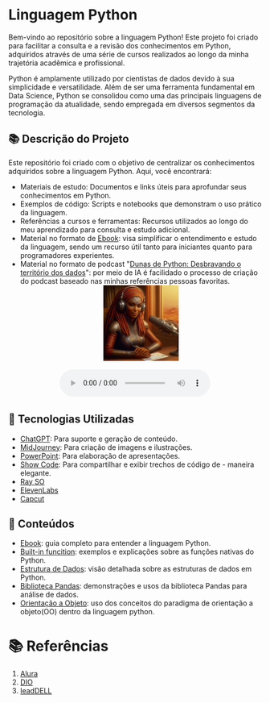 # Linguagem Python

Bem-vindo ao repositório sobre a linguagem Python! Este projeto foi criado para facilitar a consulta e a revisão dos conhecimentos em Python, adquiridos através de uma série de cursos realizados ao longo da minha trajetória acadêmica e profissional.

Python é amplamente utilizado por cientistas de dados devido à sua simplicidade e versatilidade. Além de ser uma ferramenta fundamental em Data Science, Python se consolidou como uma das principais linguagens de programação da atualidade, sendo empregada em diversos segmentos da tecnologia.

## 📚 Descrição do Projeto

Este repositório foi criado com o objetivo de centralizar os conhecimentos adquiridos sobre a linguagem Python. Aqui, você encontrará:
- Materiais de estudo: Documentos e links úteis para aprofundar seus conhecimentos em Python.
- Exemplos de código: Scripts e notebooks que demonstram o uso prático da linguagem.
- Referências a cursos e ferramentas: Recursos utilizados ao longo do meu aprendizado para consulta e estudo adicional.
- Material no formato de [Ebook](/docs/ebook/Ebook%20python.pdf): visa simplificar o entendimento e estudo da linguagem, sendo um recurso útil tanto para iniciantes quanto para programadores experientes.
- Material no formato de podcast "[Dunas de Python: Desbravando o território dos dados](/docs/podcast/)": por meio de IA é facilidado o processo de criação do podcast baseado nas minhas referências pessoas favoritas.
  <div align="center">
    <img src="figs/ebook/apresentadora-podcast.jpg" alt="Braço robótico didático" width="150" height="150">
    <br>
  </div>
<div align="center">
    <audio src="podcast/EP-1.mp3" controls title="Podcast: primeiro episódio"></audio>
</div>

## 🤖 Tecnologias Utilizadas
- [ChatGPT](https://chat.openai.com/): Para suporte e geração de conteúdo.
- [MidJourney](https://www.midjourney.com/app/): Para criação de imagens e ilustrações.
- [PowerPoint](https://www.microsoft.com/en/microsoft-365/powerpoint): Para elaboração de apresentações.
- [Show Code](https://showcode.app/): Para compartilhar e exibir trechos de código de - maneira elegante.
- [Ray SO](https://ray.so)
-  [ElevenLabs](https://beta.elevenlabs.io/)
-  [Capcut](https://www.capcut.com/pt-br/)

## 🚀 Conteúdos
 - [Ebook](/docs/ebook/Ebook%20python.pdf): guia completo para entender a linguagem Python.
 - [Built-in funcition](/scripts/python-Built-in.ipynb): exemplos e explicações sobre as funções nativas do Python.
 - [Estrutura de Dados](/scripts/python-data-structure.ipynb): visão detalhada sobre as estruturas de dados em Python.
 - [Biblioteca Pandas](/scripts/python-lib-pandas.ipynb): demonstrações e usos da biblioteca Pandas para análise de dados.
- [Orientação a Objeto](/scripts/python-object-oriented.ipynb): uso dos conceitos do paradigma de orientação a objeto(OO) dentro da linguagem python.

# 📚 Referências
1. [Alura](https://cursos.alura.com.br/)
2. [DIO](https://web.dio.me/)
3. [leadDELL](https://leadfortaleza.com.br/portal)